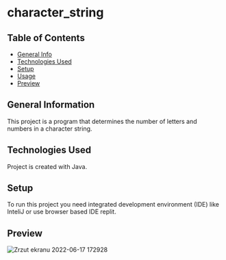 # character_string

## Table of Contents
* [General Info](#general-information)
* [Technologies Used](#technologies-used)
* [Setup](#setup)
* [Usage](#usage)
* [Preview](#preview)

## General Information
This project is a program that determines the number of letters and numbers in a character string.


## Technologies Used
Project is created with Java.

## Setup
To run this project you need integrated development environment (IDE) like InteliJ or use browser based IDE replit.

## Preview
![Zrzut ekranu 2022-06-17 172928](https://user-images.githubusercontent.com/100943377/174329907-411eccb1-c8eb-490a-8c15-85e68d95fa63.png)







